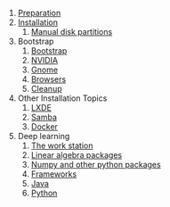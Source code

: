 1. [Preparation](0100-prepare.md)
2. [Installation](0200-install.md)
    1. [Manual disk partitions](0201-partitions.md)
3. Bootstrap
    1. [Bootstrap](0600-bootstrap.md)
    2. [NVIDIA](0300-nvidia.md)
    3. [Gnome](0501-gnome.md)
    7. [Browsers](0505-browser.md)
    8. [Cleanup](0202-cleanup.md)
4. Other Installation Topics
    1. [LXDE](0502-lxde.md)
    2. [Samba](0400-samba.md)
    3. [Docker](0902-docker.md)
6. Deep learning
    1. [The work station](1001-hardware.md)
    2. [Linear algebra packages](1002-blas-lapack.md)
    3. [Numpy and other python packages](1003-numpy.md)
    4. [Frameworks](1004-frameworks.md)
    5. [Java](0700-java.md)
    6. [Python](0800-python.md)
